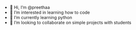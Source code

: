 - 👋 Hi, I’m @preethaa
- 👀 I’m interested in learning how to code 
- 🌱 I’m currently learning python
- 💞️ I’m looking to collaborate on simple projects with students


